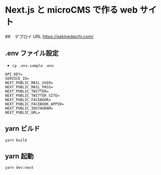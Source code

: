 # Next.js と microCMS で作る web サイト

##　デプロイ URL
https://sekinedaichi.com/

## .env ファイル設定

- `cp .env.sample .env`

```
API_KEY=
SERVICE_ID=
NEXT_PUBLIC_MAIL_USER=
NEXT_PUBLIC_MAIL_PASS=
NEXT_PUBLIC_TWITTER=
NEXT_PUBLIC_TWITTER_SITE=
NEXT_PUBLIC_FACEBOOK=
NEXT_PUBLIC_FACEBOOK_APPID=
NEXT_PUBLIC_INSTAGRAM=
NEXT_PUBLIC_URL=
```

## yarn ビルド

`yarn build`

## yarn 起動

`yarn dev:next`
